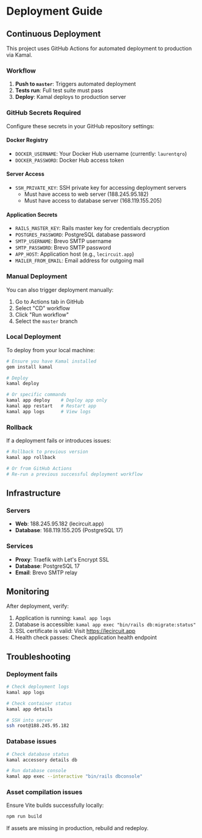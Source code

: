 # Deployment Guide

## Continuous Deployment

This project uses GitHub Actions for automated deployment to production via Kamal.

### Workflow

1. **Push to `master`**: Triggers automated deployment
2. **Tests run**: Full test suite must pass
3. **Deploy**: Kamal deploys to production server

### GitHub Secrets Required

Configure these secrets in your GitHub repository settings:

#### Docker Registry
- `DOCKER_USERNAME`: Your Docker Hub username (currently: `laurentqro`)
- `DOCKER_PASSWORD`: Docker Hub access token

#### Server Access
- `SSH_PRIVATE_KEY`: SSH private key for accessing deployment servers
  - Must have access to web server (188.245.95.182)
  - Must have access to database server (168.119.155.205)

#### Application Secrets
- `RAILS_MASTER_KEY`: Rails master key for credentials decryption
- `POSTGRES_PASSWORD`: PostgreSQL database password
- `SMTP_USERNAME`: Brevo SMTP username
- `SMTP_PASSWORD`: Brevo SMTP password
- `APP_HOST`: Application host (e.g., `lecircuit.app`)
- `MAILER_FROM_EMAIL`: Email address for outgoing mail

### Manual Deployment

You can also trigger deployment manually:

1. Go to Actions tab in GitHub
2. Select "CD" workflow
3. Click "Run workflow"
4. Select the `master` branch

### Local Deployment

To deploy from your local machine:

```bash
# Ensure you have Kamal installed
gem install kamal

# Deploy
kamal deploy

# Or specific commands
kamal app deploy    # Deploy app only
kamal app restart   # Restart app
kamal app logs      # View logs
```

### Rollback

If a deployment fails or introduces issues:

```bash
# Rollback to previous version
kamal app rollback

# Or from GitHub Actions
# Re-run a previous successful deployment workflow
```

## Infrastructure

### Servers
- **Web**: 188.245.95.182 (lecircuit.app)
- **Database**: 168.119.155.205 (PostgreSQL 17)

### Services
- **Proxy**: Traefik with Let's Encrypt SSL
- **Database**: PostgreSQL 17
- **Email**: Brevo SMTP relay

## Monitoring

After deployment, verify:

1. Application is running: `kamal app logs`
2. Database is accessible: `kamal app exec "bin/rails db:migrate:status"`
3. SSL certificate is valid: Visit https://lecircuit.app
4. Health check passes: Check application health endpoint

## Troubleshooting

### Deployment fails

```bash
# Check deployment logs
kamal app logs

# Check container status
kamal app details

# SSH into server
ssh root@188.245.95.182
```

### Database issues

```bash
# Check database status
kamal accessory details db

# Run database console
kamal app exec --interactive "bin/rails dbconsole"
```

### Asset compilation issues

Ensure Vite builds successfully locally:

```bash
npm run build
```

If assets are missing in production, rebuild and redeploy.
